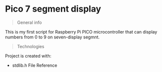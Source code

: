 # Pico 7 segment display

> General info

This is my first script for Raspberry Pi PICO microcontroller that can display numbers from 0 to 9 on seven-display segmnt.

> Technologies

Project is created with:

- stdlib.h File Reference
